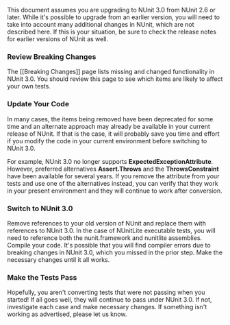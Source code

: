 <p>This document assumes you are upgrading to NUnit 3.0 from NUnit 2.6 or
later. While it's possible to upgrade from an earlier version, you will
need to take into account many additional changes in NUnit, which are not
described here. If this is your situation, be sure to check the release
notes for earlier versions of NUnit as well.</p>

<h3>Review Breaking Changes</h3>

<p>The [[Breaking Changes]] page
lists missing and changed functionality in NUnit 3.0. You should review this
page to see which items are likely to affect your own tests.</p>

<h3>Update Your Code</h3>

<p>In many cases, the items being removed have been deprecated for some time
and an alternate approach may already be available in your current release
of NUnit. If that is the case, it will probably save you time and effort if
you modify the code in your current environment before switching to NUnit 3.0.</p>

<p>For example, NUnit 3.0 no longer supports <b>ExpectedExceptionAttribute</b>.
However, preferred alternatives <b>Assert.Throws</b> and the <b>ThrowsConstraint</b>
have been available for several years. If you remove the attribute from your
tests and use one of the alternatives instead, you can verify that they work
in your present environment and they will continue to work after conversion.</b>

<h3>Switch to NUnit 3.0</h3>

<p>Remove references to your old version of NUnit and replace them with references
to NUnit 3.0. In the case of NUnitLite executable tests, you will need to reference
both the nunit.framework and nunitlite assemblies. Compile your code. It's possible 
that you will find compiler errors due to breaking changes in NUnit 3.0, which you 
missed in the prior step. Make the necessary changes until it all works.</p>

<h3>Make the Tests Pass</h3>

<p>Hopefully, you aren't converting tests that were not passing when you started!
If all goes well, they will continue to pass under NUnit 3.0. If not, investigate
each case and make necessary changes. If something isn't working as advertised,
please let us know.

